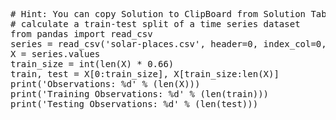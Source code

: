 <pre class="file" data-target="clipboard">
# Hint: You can copy Solution to ClipBoard from Solution Tab
# calculate a train-test split of a time series dataset
from pandas import read_csv
series = read_csv('solar-places.csv', header=0, index_col=0, parse_dates=True, squeeze=True)
X = series.values
train_size = int(len(X) * 0.66)
train, test = X[0:train_size], X[train_size:len(X)]
print('Observations: %d' % (len(X)))
print('Training Observations: %d' % (len(train)))
print('Testing Observations: %d' % (len(test)))
</pre>